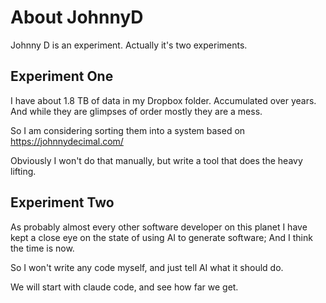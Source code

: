 # About JohnnyD

Johnny D is an experiment.
Actually it's two experiments.

## Experiment One

I have about 1.8 TB of data in my Dropbox folder.
Accumulated over years.
And while they are glimpses of order
mostly they are a mess.

So I am considering sorting them into a system based on https://johnnydecimal.com/

Obviously I won't do that manually,
but write a tool that does the heavy lifting.

## Experiment Two

As probably almost every other software developer on this planet
I have kept a close eye on the state of using AI to generate software;
And I think the time is now.

So I won't write any code myself,
and just tell AI what it should do.

We will start with claude code,
and see how far we get.
